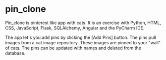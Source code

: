 pin_clone
=========
Pin_clone is pinterest like app with cats. It is an exercise with Python, HTML, CSS, JavaScript, Flask, SQLAlchemy, Angular and the PyCharm IDE. 

The app let's you add pins by clicking the [Add Pins] button.  The pins pull images from a cat image repository.  These images are pinned to your "wall" of cats.  The pins can be updated with names and deleted from the database. 


